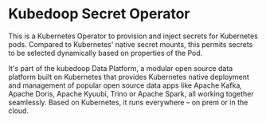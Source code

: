 # Kubedoop Secret Operator

This is a Kubernetes Operator to provision and inject secrets for Kubernetes pods. Compared to Kubernetes' native secret mounts, this permits secrets to be selected dynamically based on properties of the Pod.

It's part of the kubedoop Data Platform, a modular open source data platform built on Kubernetes that provides Kubernetes native deployment
and management of popular open source data apps like Apache Kafka, Apache Doris, Apache Kyuubi, Trino or Apache Spark, all working
together seamlessly. Based on Kubernetes, it runs everywhere – on prem or in the cloud.
